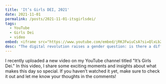 ```yaml
---
title: 'It’s Girls DEI, 2021'
date: 2021-11-01
permalink: /posts/2021-11-01-itsgirlsdei/
tags:
  - YouTube
  - Girls Dei
  - video
embed: <iframe src="https://www.youtube.com/embed/jRKJFwiuCsA?si=QlxLbZUju2SJbL_5" title="YouTube video player" frameborder="0" allow="accelerometer; autoplay; clipboard-write; encrypted-media; gyroscope; picture-in-picture; web-share" referrerpolicy="strict-origin-when-cross-origin" allowfullscreen></iframe>
desc: "The digital revolution raises a gender question: is there a different perception of the social role of men and women in the IT sector? This initiative aims to promote the role of women within the Dept. of Information Engineering, presenting the excellent work of students and researchers."
---
```


I recently uploaded a new video on my YouTube channel titled "It’s Girls Dei." In this video, I share some exciting moments and insights about what makes this day so special. If you haven’t watched it yet, make sure to check it out and let me know your thoughts in the comments!

